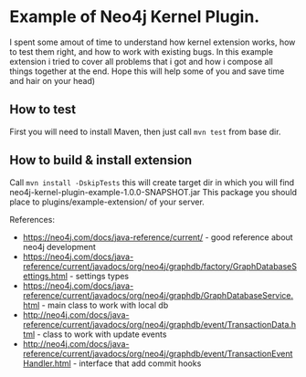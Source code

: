 # Example of Neo4j Kernel Plugin.
I spent some amout of time to understand how kernel extension works, how to test them right, and how to work with existing bugs.
In this example extension i tried to cover all problems that i got and how i compose all things together at the end.
Hope this will help some of you and save time and hair on your head)

## How to test
First you will need to install Maven, then just call `mvn test` from base dir.

## How to build & install extension
Call `mvn install -DskipTests` this will create target dir in which you will find neo4j-kernel-plugin-example-1.0.0-SNAPSHOT.jar
This package you should place to plugins/example-extension/ of your server.

References:

* https://neo4j.com/docs/java-reference/current/ - good reference about neo4j development
* https://neo4j.com/docs/java-reference/current/javadocs/org/neo4j/graphdb/factory/GraphDatabaseSettings.html - settings types
* https://neo4j.com/docs/java-reference/current/javadocs/org/neo4j/graphdb/GraphDatabaseService.html - main class to work with local db
* http://neo4j.com/docs/java-reference/current/javadocs/org/neo4j/graphdb/event/TransactionData.html - class to work with update events
* http://neo4j.com/docs/java-reference/current/javadocs/org/neo4j/graphdb/event/TransactionEventHandler.html - interface that add commit hooks

